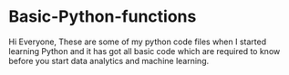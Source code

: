 # Basic-Python-functions
Hi Everyone,
These are some of my python code files when I started learning Python and 
it has got all basic code which are required to know before you start data analytics and machine learning.
